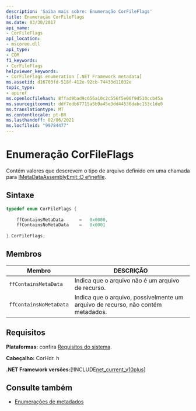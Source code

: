 ```yaml
---
description: 'Saiba mais sobre: Enumeração CorFileFlags'
title: Enumeração CorFileFlags
ms.date: 03/30/2017
api_name:
- CorFileFlags
api_location:
- mscoree.dll
api_type:
- COM
f1_keywords:
- CorFileFlags
helpviewer_keywords:
- CorFileFlags enumeration [.NET Framework metadata]
ms.assetid: d16703fd-518f-412e-92cb-74433d11032e
topic_type:
- apiref
ms.openlocfilehash: 8ffad9bad9c656a10c2c556f5e06f9d510ccb45a
ms.sourcegitcommit: ddf7edb67715a5b9a45e3dd44536dabc153c1de0
ms.translationtype: MT
ms.contentlocale: pt-BR
ms.lasthandoff: 02/06/2021
ms.locfileid: "99784477"
---
```

# <a name="corfileflags-enumeration"></a>Enumeração CorFileFlags

Contém valores que descrevem o tipo de arquivo definido em uma chamada para [IMetaDataAssemblyEmit::D efinefile](imetadataassemblyemit-definefile-method.md).  
  
## <a name="syntax"></a>Sintaxe  
  
```cpp  
typedef enum CorFileFlags {  
  
    ffContainsMetaData      =   0x0000,  
    ffContainsNoMetaData    =   0x0001  
  
} CorFileFlags;  
```  
  
## <a name="members"></a>Membros  
  
|Membro|DESCRIÇÃO|  
|------------|-----------------|  
|`ffContainsMetaData`|Indica que o arquivo não é um arquivo de recurso.|  
|`ffContainsNoMetaData`|Indica que o arquivo, possivelmente um arquivo de recurso, não contém metadados.|  
  
## <a name="requirements"></a>Requisitos  

 **Plataformas:** confira [Requisitos do sistema](../../get-started/system-requirements.md).  
  
 **Cabeçalho:** CorHdr. h  
  
 **.NET Framework versões:**[!INCLUDE[net_current_v10plus](../../../../includes/net-current-v10plus-md.md)]  
  
## <a name="see-also"></a>Consulte também

- [Enumerações de metadados](metadata-enumerations.md)
